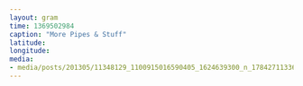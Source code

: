 ```yaml
---
layout: gram
time: 1369502984
caption: "More Pipes & Stuff"
latitude: 
longitude: 
media:
- media/posts/201305/11348129_1100915016590405_1624639300_n_17842711336000351.jpg
---
```

